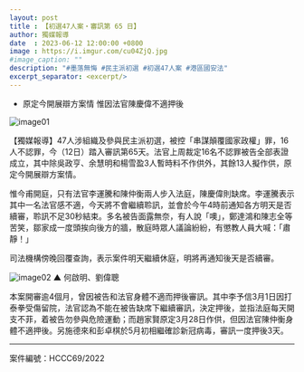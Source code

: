 ```yaml
---
layout: post
title : 【初選47人案・審訊第 65 日】
author: 獨媒報導
date  : 2023-06-12 12:00:00 +0800
image : https://i.imgur.com/cu04ZjQ.jpg
#image_caption: ""
description: "#墨落無悔 #民主派初選 #初選47人案 #港區國安法"
excerpt_separator: <excerpt/>
---
```


- 原定今開展辯方案情 惟因法官陳慶偉不適押後

<excerpt/>

![image01](https://i.imgur.com/Wy43CoO.png)

【獨媒報導】47人涉組織及參與民主派初選，被控「串謀顛覆國家政權」罪，16人不認罪，今（12日）踏入審訊第65天。法官上周裁定16名不認罪被告全部表證成立，其中除吳政亨、余慧明和楊雪盈3人暫時料不作供外，其餘13人擬作供，原定今開展辯方案情。

惟今甫開庭，只有法官李運騰和陳仲衡兩人步入法庭，陳慶偉則缺席。李運騰表示其中一名法官感不適，今天將不會繼續聆訊，並會於今午4時前通知各方明天是否續審，聆訊不足30秒結束。多名被告面露無奈，有人說「噢」，鄭達鴻和陳志全等苦笑，鄒家成一度頭挨向後方的牆，散庭時眾人議論紛紛，有懲教人員大喊：「肅靜！」

司法機構傍晚回覆查詢，表示案件明天繼續休庭，明將再通知後天是否續審。

![image02](https://i.imgur.com/Ram01NI.png)
▲ 何啟明、劉偉聰

本案開審逾4個月，曾因被告和法官身體不適而押後審訊。其中李予信3月1日因打泰拳受傷留院，法官認為不能在被告缺席下繼續審訊，決定押後，並指法庭每天開支不菲，着被告勿參與危險運動；而趙家賢原定3月28日作供，但因法官陳仲衡身體不適押後。另施德來和彭卓棋於5月初相繼確診新冠病毒，審訊一度押後3天。

---

案件編號：HCCC69/2022
